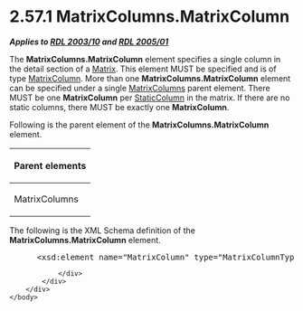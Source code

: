 <html dir="LTR" xmlns:mshelp="http://msdn.microsoft.com/mshelp" xmlns:ddue="http://ddue.schemas.microsoft.com/authoring/2003/5" xmlns:xlink="http://www.w3.org/1999/xlink" xmlns:tool="http://www.microsoft.com/tooltip">
    <head>
        <meta http-equiv="Content-Type" content="text/html; CHARSET=utf-8"></meta>
        <meta name="save" content="history"></meta>
        <title>2.57.1 MatrixColumns.MatrixColumn</title>
        <xml>
            <mshelp:toctitle title="2.57.1 MatrixColumns.MatrixColumn"></mshelp:toctitle>
            <mshelp:rltitle title="[MS-RDL]: MatrixColumns.MatrixColumn"></mshelp:rltitle>
            <mshelp:keyword index="A" term="25a1893b-81e2-42fd-a94d-7c1ccf6f4a7d"></mshelp:keyword>
            <mshelp:attr name="DCSext.ContentType" value="open specification"></mshelp:attr>
            <mshelp:attr name="AssetID" value="25a1893b-81e2-42fd-a94d-7c1ccf6f4a7d"></mshelp:attr>
            <mshelp:attr name="TopicType" value="kbRef"></mshelp:attr>
            <mshelp:attr name="DCSext.Title" value="[MS-RDL]: MatrixColumns.MatrixColumn" />
        </xml>
    </head>
    <body>
        <div id="header">
            <h1 class="heading">2.57.1 MatrixColumns.MatrixColumn</h1>
        </div>
        <div id="mainSection">
            <div id="mainBody">
                <div id="allHistory" class="saveHistory"></div>
                <div id="sectionSection0" class="section" name="collapseableSection">
                    

<p><b><i>Applies to </i></b><a href="a7e2ad00-07c8-4f6d-80ab-3ad55df7b233.md"><b><i>RDL 2003/10</i></b></a><b>
<i>and </i></b><a href="3ebe2912-4958-4832-b391-cad1f5e13338.md"><b><i>RDL 2005/01</i></b></a></p>

<p>The <b>MatrixColumns.MatrixColumn</b> element specifies a
single column in the detail section of a <a href="25419c0a-c7c6-43d7-8ca5-1af842666dcb.md">Matrix</a>. This element MUST
be specified and is of type <a href="6fac9dfd-e5b6-4cf9-bb09-48b375eeccb8.md">MatrixColumn</a>.
More than one <b>MatrixColumns.MatrixColumn</b> element can be specified under
a single <a href="f7861a0c-2518-4980-aa18-15abb3116c8c.md">MatrixColumns</a>
parent element. There MUST be one <b>MatrixColumn</b> per <a href="5ce81585-de46-403d-bfbf-feebaa70e46b.md">StaticColumn</a> in the
matrix. If there are no static columns, there MUST be exactly one <b>MatrixColumn</b>.</p>

<p>Following is the parent element of the <b>MatrixColumns.MatrixColumn</b>
element.</p>

<table>
 <thead>
  <tr>
   <th>
   <p>Parent elements</p>
   </th>
  </tr>
 </thead>
 <tr>
  <td>
  <p>MatrixColumns</p>
  </td>
 </tr>
</table>

<p>The following is the XML Schema definition of the <b>MatrixColumns.MatrixColumn</b>
element.</p>

<dl>
<dd>
<div><pre> &lt;xsd:element name=&quot;MatrixColumn&quot; type=&quot;MatrixColumnType&quot; maxOccurs=&quot;unbounded&quot; /&gt;
</pre></div>
</dd></dl>


                </div>
            </div>
        </div>
    </body>
</html>